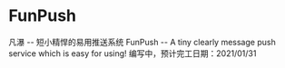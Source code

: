 # FunPush
凡瀑 -- 短小精悍的易用推送系统  FunPush -- A tiny clearly message push service which is easy for using!
编写中，预计完工日期：2021/01/31